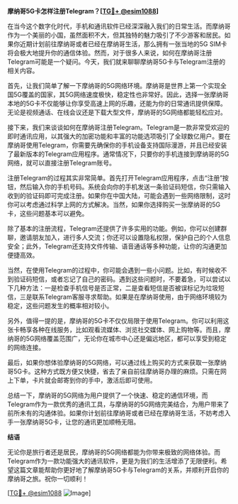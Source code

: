 **摩纳哥5G卡怎样注册Telegram？[[TG💪+ @esim1088](https://t.me/s/esim1088)]**

在当今这个数字化时代，手机和通讯软件已经深深融入我们的日常生活。而摩纳哥作为一个美丽的小国，虽然面积不大，但其独特的魅力吸引了不少游客和居民。如果你近期计划前往摩纳哥或者已经在摩纳哥生活，那么拥有一张当地的5G SIM卡将会极大地提升你的通信体验。然而，对于很多人来说，如何在摩纳哥注册Telegram可能是一个疑问。今天，我们就来聊聊摩纳哥5G卡与Telegram注册的相关内容。

首先，让我们简单了解一下摩纳哥的5G网络环境。摩纳哥是世界上第一个实现全国5G覆盖的国家，其5G网络速度极快，稳定性也非常好。因此，选择一张摩纳哥本地的5G卡不仅能够让你享受高速上网的乐趣，还能为你的日常通讯提供保障。无论是视频通话、在线会议还是下载大型文件，摩纳哥的5G网络都能轻松应对。

接下来，我们来谈谈如何在摩纳哥注册Telegram。Telegram是一款非常受欢迎的即时通讯应用，以其强大的加密功能和丰富的功能选项吸引了全球数亿用户。要在摩纳哥使用Telegram，你需要先确保你的手机设备支持国际漫游，并且已经安装了最新版本的Telegram应用程序。通常情况下，只要你的手机连接到摩纳哥的5G网络，就可以直接注册Telegram账号。

注册Telegram的过程其实非常简单。首先打开Telegram应用程序，点击“注册”按钮，然后输入你的手机号码。系统会向你的手机发送一条验证码短信，你只需输入收到的验证码即可完成注册。如果你在中国大陆，可能会遇到一些网络限制，这时你可以考虑通过科学上网的方式解决。当然，如果你选择购买一张摩纳哥的5G卡，这些问题基本可以避免。

除了基本的注册流程，Telegram还提供了许多实用的功能。例如，你可以创建群聊，邀请朋友加入，进行多人交流；你还可以设置隐私权限，保护自己的个人信息安全；此外，Telegram还支持文件传输、语音通话等多种功能，让你的沟通更加便捷高效。

当然，在使用Telegram的过程中，你可能会遇到一些小问题。比如，有时候收不到验证码短信，或者忘记了自己的密码。遇到这些问题时，不要着急，可以尝试以下几种方法：一是检查手机信号是否正常，二是查看短信是否被误标记为垃圾短信，三是联系Telegram客服寻求帮助。如果是在摩纳哥使用，由于网络环境较为稳定，这些问题发生的概率相对较小。

另外，值得一提的是，摩纳哥的5G卡不仅仅局限于使用Telegram。你可以利用这张卡畅享各种在线服务，比如观看流媒体、浏览社交媒体、网上购物等。而且，摩纳哥的5G网络覆盖范围广，无论你在城市中心还是偏远地区，都可以享受到稳定的网络连接。

最后，如果你想体验摩纳哥的5G网络，可以通过线上购买的方式来获取一张摩纳哥5G卡。这种方式既方便又快捷，省去了亲自前往摩纳哥办理的麻烦。只需在网上下单，卡片就会邮寄到你的手中，激活后即可使用。

总结一下，摩纳哥的5G网络为用户提供了一个快速、稳定的通信环境，而Telegram作为一款优秀的通讯工具，与摩纳哥的5G网络完美结合，为用户带来了前所未有的沟通体验。如果你计划前往摩纳哥或者已经在摩纳哥生活，不妨考虑入手一张摩纳哥5G卡，让您的通讯更加顺畅无阻。

**结语**

无论你是旅行者还是居民，摩纳哥的5G网络都能为你带来极致的网络体验。而Telegram作为一款功能强大的通讯软件，更是为我们的生活增添了无限便利。希望这篇文章能帮助你更好地了解摩纳哥5G卡与Telegram的关系，并顺利开启你的摩纳哥之旅。祝你一切顺利！

[[TG💪+ @esim1088](https://t.me/s/esim1088) ![Image](https://i.postimg.cc/4NQfJmqS/Snipaste-2025-05-13-00-14-12.png)]